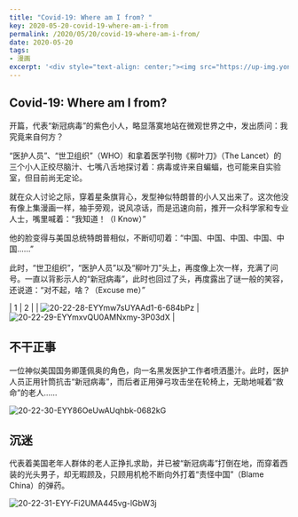 ```yaml
---
title: "Covid-19: Where am I from? "
key: 2020-05-20-covid-19-where-am-i-from
permalink: /2020/05/20/covid-19-where-am-i-from/
date: 2020-05-20
tags:
- 漫画
excerpt: '<div style="text-align: center;"><img src="https://up-img.yonghong.tech/pic/2020/05/20-22-20-截屏2020-05-20%20下午10.20.24-SN3p5n.png" alt="Covid-19: Where am I from?" width="300px">'
---
```


## Covid-19: Where am I from? 

开篇，代表“新冠病毒”的紫色小人，略显落寞地站在微观世界之中，发出质问：我究竟来自何方？

“医护人员”、“世卫组织”（WHO）和拿着医学刊物《柳叶刀》（The Lancet）的三个小人正绞尽脑汁、七嘴八舌地探讨着：病毒或许来自蝙蝠，也可能来自实验室，但目前尚无定论。

就在众人讨论之际，穿着星条旗背心，发型神似特朗普的小人又出来了。这次他没有像上集漫画一样，袖手旁观，说风凉话，而是迅速向前，推开一众科学家和专业人士，嘴里喊着：“我知道！（I Know）”

他的脸变得与美国总统特朗普相似，不断叨叨着：“中国、中国、中国、中国、中国......”

此时，“世卫组织”，“医护人员”以及“柳叶刀”头上，再度像上次一样，充满了问号。一直以背影示人的“新冠病毒”，此时也回过了头，再度露出了谜一般的笑容，还说道：“对不起，啥？（Excuse me）”

| 1 | 2 |
| ![20-22-28-EYYmw7sUYAAd1-6-684bPz](https://up-img.yonghong.tech/pic/2020/05/20-22-28-EYYmw7sUYAAd1-6-684bPz.jpeg) | ![20-22-29-EYYmxvQU0AMNxmy-3P03dX](https://up-img.yonghong.tech/pic/2020/05/20-22-29-EYYmxvQU0AMNxmy-3P03dX.jpeg) |

## 不干正事

一位神似美国国务卿蓬佩奥的角色，向一名黑发医护工作者喷洒墨汁。此时，医护人员正用针筒抗击“新冠病毒”，而后者正用弹弓攻击坐在轮椅上，无助地喊着“救命”的老人......

![20-22-30-EYY86OeUwAUqhbk-0682kG](https://up-img.yonghong.tech/pic/2020/05/20-22-30-EYY86OeUwAUqhbk-0682kG.jpeg)

## 沉迷

代表着美国老年人群体的老人正挣扎求助，并已被“新冠病毒”打倒在地，而穿着西装的光头男子，却无暇顾及，只顾用机枪不断向外打着“责怪中国”（Blame China）的弹药。

![20-22-31-EYY-Fi2UMA445vg-lGbW3j](https://up-img.yonghong.tech/pic/2020/05/20-22-31-EYY-Fi2UMA445vg-lGbW3j.jpeg)